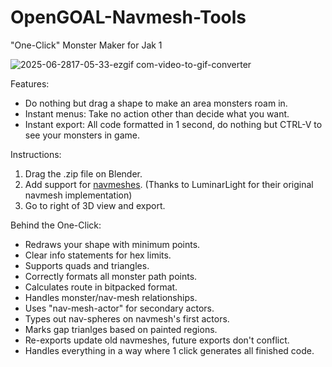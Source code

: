 # OpenGOAL-Navmesh-Tools
"One-Click" Monster Maker for Jak 1

![2025-06-2817-05-33-ezgif com-video-to-gif-converter](https://github.com/user-attachments/assets/5125c12d-e60c-4292-8ff6-e150484fafed)

Features:
- Do nothing but drag a shape to make an area monsters roam in.
- Instant menus: Take no action other than decide what you want.
- Instant export: All code formatted in 1 second, do nothing but CTRL-V to see your monsters in game.

Instructions:
1. Drag the .zip file on Blender.
2. Add support for [navmeshes](https://github.com/LuminarLight/LL-OpenGOAL-ModBase/commit/4f897008fa2ec8809e04c2b32d5ef9c329afede8?diff=unified&w=0). (Thanks to LuminarLight for their original navmesh implementation)
3. Go to right of 3D view and export.

Behind the One-Click:
- Redraws your shape with minimum points.
- Clear info statements for hex limits.
- Supports quads and triangles.
- Correctly formats all monster path points.
- Calculates route in bitpacked format.
- Handles monster/nav-mesh relationships.
- Uses "nav-mesh-actor" for secondary actors.
- Types out nav-spheres on navmesh's first actors.
- Marks gap trianlges based on painted regions.
- Re-exports update old navmeshes, future exports don't conflict.
- Handles everything in a way where 1 click generates all finished code.
